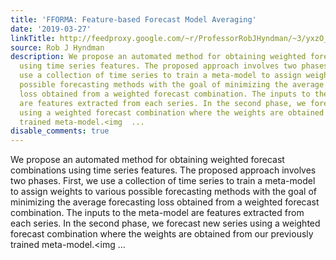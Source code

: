 ```yaml
---
title: 'FFORMA: Feature-based Forecast Model Averaging'
date: '2019-03-27'
linkTitle: http://feedproxy.google.com/~r/ProfessorRobJHyndman/~3/yxzO_TherZA/
source: Rob J Hyndman
description: We propose an automated method for obtaining weighted forecast combinations
  using time series features. The proposed approach involves two phases. First, we
  use a collection of time series to train a meta-model to assign weights to various
  possible forecasting methods with the goal of minimizing the average forecasting
  loss obtained from a weighted forecast combination. The inputs to the meta-model
  are features extracted from each series. In the second phase, we forecast new series
  using a weighted forecast combination where the weights are obtained from our previously
  trained meta-model.<img  ...
disable_comments: true
---
```

We propose an automated method for obtaining weighted forecast combinations using time series features. The proposed approach involves two phases. First, we use a collection of time series to train a meta-model to assign weights to various possible forecasting methods with the goal of minimizing the average forecasting loss obtained from a weighted forecast combination. The inputs to the meta-model are features extracted from each series. In the second phase, we forecast new series using a weighted forecast combination where the weights are obtained from our previously trained meta-model.<img  ...